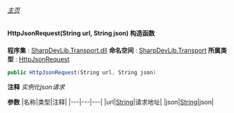 ###### [主页](./Index.md "主页")
#### HttpJsonRequest(String url, String json) 构造函数
**程序集** : [SharpDevLib.Transport.dll](./SharpDevLib.Transport.assembly.md "SharpDevLib.Transport.dll")
**命名空间** : [SharpDevLib.Transport](./SharpDevLib.Transport.namespace.md "SharpDevLib.Transport")
**所属类型** : [HttpJsonRequest](./SharpDevLib.Transport.HttpJsonRequest.md "HttpJsonRequest")
``` csharp
public HttpJsonRequest(String url, String json)
```
**注释**
*实例化json请求*

**参数**
|名称|类型|注释|
|---|---|---|
|url|[String](https://learn.microsoft.com/en-us/dotnet/api/system.string "String")|请求地址|
|json|[String](https://learn.microsoft.com/en-us/dotnet/api/system.string "String")|json|

